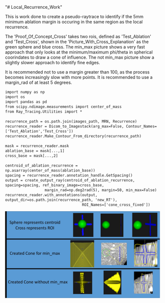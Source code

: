 "# Local_Recurrence_Work" 

This is work done to create a pseudo-raytrace to identify if the 5mm minimum ablation margin is occuring in the same region as the local recurrence.

The 'Proof_Of_Concept_Cross' takes two rois, defined as 'Test_Ablation' and 'Test_Cross', shown in the 'Picture_With_Cross_Explanation' as the green sphere and blue cross.
The min_max picture shows a very fast approach that only looks at the minimum/maximum phi/theta in spherical coorindates to draw a cone of influence.
The not min_max picture show a slightly slower approach to identify fine edges.

It is recommended not to use a margin greater than 100, as the process becomes increasingly slow with more points.
It is recommended to use a margin_rad of at least 5 degrees.


    import numpy as np
    import os
    import pandas as pd
    from scipy.ndimage.measurements import center_of_mass
    from Ray_Tracing.Utilities import *
    
    recurrence_path = os.path.join(images_path, MRN, Recurrence)
    recurrence_reader = Dicom_to_Imagestack(arg_max=False, Contour_Names=['Test_Ablation','Test_Cross'])
    recurrence_reader.Make_Contour_From_directory(recurrence_path)

    mask = recurrence_reader.mask
    ablation_base = mask[...,1]
    cross_base = mask[...,2]

    centroid_of_ablation_recurrence = np.asarray(center_of_mass(ablation_base))
    spacing = recurrence_reader.annotation_handle.GetSpacing()
    output = create_output_ray(centroid_of_ablation_recurrence, spacing=spacing, ref_binary_image=cross_base,
                      margin_rad=np.deg2rad(5), margin=50, min_max=False)
    recurrence_reader.with_annotations(output, output_dir=os.path.join(recurrence_path, 'new_RT'),
                                       ROI_Names=['cone_cross_fixed'])
 ![alt test](Picture_With_Cross_Explanation.jpg)
